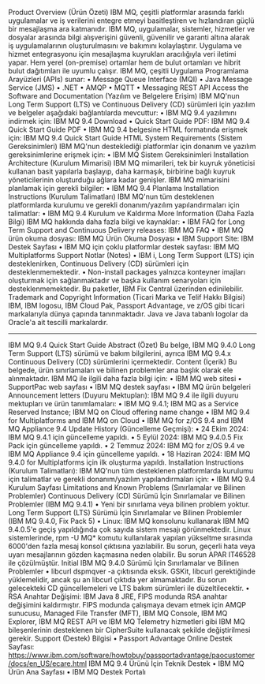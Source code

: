 Product Overview (Ürün Özeti)
IBM MQ, çeşitli platformlar arasında farklı uygulamalar ve iş verilerini entegre etmeyi basitleştiren ve hızlandıran güçlü bir mesajlaşma ara katmanıdır. IBM MQ, uygulamalar, sistemler, hizmetler ve dosyalar arasında bilgi alışverişini güvenli, güvenilir ve garanti altına alarak iş uygulamalarının oluşturulmasını ve bakımını kolaylaştırır. Uygulama ve hizmet entegrasyonu için mesajlaşma kuyrukları aracılığıyla veri iletimi yapar. Hem yerel (on-premise) ortamlar hem de bulut ortamları ve hibrit bulut dağıtımları ile uyumlu çalışır.
IBM MQ, çeşitli Uygulama Programlama Arayüzleri (APIs) sunar:
	• Message Queue Interface (MQI)
	• Java Message Service (JMS)
	• .NET
	• AMQP
	• MQTT
	• Messaging REST API
Access the Software and Documentation (Yazılım ve Belgelere Erişim)
IBM MQ'nun Long Term Support (LTS) ve Continuous Delivery (CD) sürümleri için yazılım ve belgeler aşağıdaki bağlantılarda mevcuttur:
	• IBM MQ 9.4 yazılımını indirmek için: IBM MQ 9.4 Download
	• Quick Start Guide PDF: IBM MQ 9.4 Quick Start Guide PDF
	• IBM MQ 9.4 belgesine HTML formatında erişmek için: IBM MQ 9.4 Quick Start Guide HTML
System Requirements (Sistem Gereksinimleri)
IBM MQ'nun desteklediği platformlar için donanım ve yazılım gereksinimlerine erişmek için:
	• IBM MQ Sistem Gereksinimleri
Installation Architecture (Kurulum Mimarisi)
IBM MQ mimarileri, tek bir kuyruk yöneticisi kullanan basit yapılarla başlayıp, daha karmaşık, birbirine bağlı kuyruk yöneticilerinin oluşturduğu ağlara kadar genişler. IBM MQ mimarisini planlamak için gerekli bilgiler:
	• IBM MQ 9.4 Planlama
Installation Instructions (Kurulum Talimatları)
IBM MQ'nun tüm desteklenen platformlarda kurulumu ve gerekli donanım/yazılım yapılandırmaları için talimatlar:
	• IBM MQ 9.4 Kurulum ve Kaldırma
More Information (Daha Fazla Bilgi)
IBM MQ hakkında daha fazla bilgi ve kaynaklar:
	• IBM FAQ for Long Term Support and Continuous Delivery releases: IBM MQ FAQ
	• IBM MQ ürün okuma dosyası: IBM MQ Ürün Okuma Dosyası
	• IBM Support Site: IBM Destek Sayfası
	• IBM MQ için çoklu platformlar destek sayfası: IBM MQ Multiplatforms Support
Notlar (Notes)
	• IBM i, Long Term Support (LTS) için desteklenirken, Continuous Delivery (CD) sürümleri için desteklenmemektedir.
	• Non-install packages yalnızca konteyner imajları oluşturmak için sağlanmaktadır ve başka kullanım senaryoları için desteklenmemektedir. Bu paketler, IBM Fix Central üzerinden edinilebilir.
Trademark and Copyright Information (Ticari Marka ve Telif Hakkı Bilgisi)
IBM, IBM logosu, IBM Cloud Pak, Passport Advantage, ve z/OS gibi ticari markalarıyla dünya çapında tanınmaktadır. Java ve Java tabanlı logolar da Oracle'a ait tescilli markalardır.
****************************************
IBM MQ 9.4 Quick Start Guide 
Abstract (Özet) Bu belge, IBM MQ 9.4.0 Long Term Support (LTS) sürümü ve bakım bilgilerini, ayrıca IBM MQ 9.4.x Continuous Delivery (CD) sürümlerini içermektedir.
Content (İçerik)
Bu belgede, ürün sınırlamaları ve bilinen problemler ana başlık olarak ele alınmaktadır.
IBM MQ ile ilgili daha fazla bilgi için:
	• IBM MQ web sitesi
	• SupportPac web sayfası
	• IBM MQ destek sayfası
	• IBM MQ ürün belgeleri
Announcement letters (Duyuru Mektupları): IBM MQ 9.4 ile ilgili duyuru mektupları ve ürün tanımlamaları:
	• IBM MQ 9.4.1; IBM MQ as a Service Reserved Instance; IBM MQ on Cloud offering name change
	• IBM MQ 9.4 for Multiplatforms and IBM MQ on Cloud
	• IBM MQ for z/OS 9.4 and IBM MQ Appliance 9.4
Update History (Güncelleme Geçmişi):
	• 24 Ekim 2024: IBM MQ 9.4.1 için güncelleme yapıldı.
	• 5 Eylül 2024: IBM MQ 9.4.0.5 Fix Pack için güncelleme yapıldı.
	• 2 Temmuz 2024: IBM MQ for z/OS 9.4 ve IBM MQ Appliance 9.4 için güncelleme yapıldı.
	• 18 Haziran 2024: IBM MQ 9.4.0 for Multiplatforms için ilk oluşturma yapıldı.
Installation Instructions (Kurulum Talimatları): IBM MQ'nun tüm desteklenen platformlarda kurulumu için talimatlar ve gerekli donanım/yazılım yapılandırmaları için:
	• IBM MQ 9.4 Kurulum Sayfası
Limitations and Known Problems (Sınırlamalar ve Bilinen Problemler)
Continuous Delivery (CD) Sürümü İçin Sınırlamalar ve Bilinen Problemler (IBM MQ 9.4.1)
	• Yeni bir sınırlama veya bilinen problem yoktur.
Long Term Support (LTS) Sürümü İçin Sınırlamalar ve Bilinen Problemler (IBM MQ 9.4.0, Fix Pack 5)
	• Linux: IBM MQ konsolunu kullanarak IBM MQ 9.4.0.5'e geçiş yapıldığında çok sayıda sistem mesajı görünmektedir. Linux sistemlerinde, rpm -U MQ* komutu kullanılarak yapılan yükseltme sırasında 6000'den fazla mesaj konsol çıktısına yazılabilir. Bu sorun, geçerli hata veya uyarı mesajlarının gözden kaçmasına neden olabilir. Bu sorun APAR IT46528 ile çözülmüştür.
Initial IBM MQ 9.4.0 Sürümü İçin Sınırlamalar ve Bilinen Problemler
	• libcurl dspmqver -a çıktısında eksik. GSKit, libcurl gerektiğinde yüklemelidir, ancak şu an libcurl çıktıda yer almamaktadır. Bu sorun gelecekteki CD güncellemeleri ve LTS bakım sürümleri ile düzeltilecektir.
	• RSA Anahtar Değişimi: IBM Java 8 JRE, FIPS modunda RSA anahtar değişimini kaldırmıştır. FIPS modunda çalışmaya devam etmek için AMQP sunucusu, Managed File Transfer (MFT), IBM MQ Console, IBM MQ Explorer, IBM MQ REST API ve IBM MQ Telemetry hizmetleri gibi IBM MQ bileşenlerinin desteklenen bir CipherSuite kullanacak şekilde değiştirilmesi gerekir.
Support (Destek) Bilgisi
	• Passport Advantage Online Destek Sayfası: https://www.ibm.com/software/howtobuy/passportadvantage/paocustomer/docs/en_US/ecare.html
IBM MQ 9.4 Ürünü İçin Teknik Destek
	• IBM MQ Ürün Ana Sayfası
	• IBM MQ Destek Portalı
